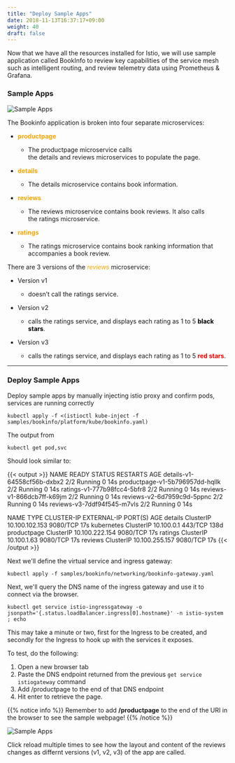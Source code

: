```yaml
---
title: "Deploy Sample Apps"
date: 2018-11-13T16:37:17+09:00
weight: 40
draft: false
---
```


Now that we have all the resources installed for Istio, we will use sample application called BookInfo to review key capabilities of the service mesh such as intelligent routing, and review telemetry data using Prometheus & Grafana.

### Sample Apps


![Sample Apps](/images/servicemesh-deploy1.png)

The Bookinfo application is broken into four separate microservices:

* <span style="color:orange">**productpage**</span>
  * The productpage microservice calls the details and reviews microservices to populate the page.

* <span style="color:orange">**details**</span>
  * The details microservice contains book information.

* <span style="color:orange">**reviews**</span>
  * The reviews microservice contains book reviews. It also calls the ratings microservice.

* <span style="color:orange">**ratings**</span>
  * The ratings microservice contains book ranking information that accompanies a book review.

There are 3 versions of the <span style="color:orange">*reviews*</span> microservice:

* Version v1
  * doesn’t call the ratings service.

* Version v2
  * calls the ratings service, and displays each rating as 1 to 5 <span style="color:black">**black stars**</span>.

* Version v3
  * calls the ratings service, and displays each rating as 1 to 5 <span style="color:red">**red stars**</span>.

---

### Deploy Sample Apps

Deploy sample apps by manually injecting istio proxy and confirm pods, services are running correctly

```
kubectl apply -f <(istioctl kube-inject -f samples/bookinfo/platform/kube/bookinfo.yaml)
```

The output from

```
kubectl get pod,svc
```

Should look similar to:

{{< output >}}
NAME                              READY     STATUS    RESTARTS   AGE
details-v1-64558cf56b-dxbx2       2/2       Running   0          14s
productpage-v1-5b796957dd-hqllk   2/2       Running   0          14s
ratings-v1-777b98fcc4-5bfr8       2/2       Running   0          14s
reviews-v1-866dcb7ff-k69jm        2/2       Running   0          14s
reviews-v2-6d7959c9d-5ppnc        2/2       Running   0          14s
reviews-v3-7ddf94f545-m7vls       2/2       Running   0          14s

NAME          TYPE        CLUSTER-IP       EXTERNAL-IP   PORT(S)    AGE
details       ClusterIP   10.100.102.153   <none>        9080/TCP   17s
kubernetes    ClusterIP   10.100.0.1       <none>        443/TCP    138d
productpage   ClusterIP   10.100.222.154   <none>        9080/TCP   17s
ratings       ClusterIP   10.100.1.63      <none>        9080/TCP   17s
reviews       ClusterIP   10.100.255.157   <none>        9080/TCP   17s
{{< /output >}}

Next we'll define the virtual service and ingress gateway:

```
kubectl apply -f samples/bookinfo/networking/bookinfo-gateway.yaml
```

Next, we'll query the DNS name of the ingress gateway and use it to connect via the browser.

```
kubectl get service istio-ingressgateway -o jsonpath='{.status.loadBalancer.ingress[0].hostname}' -n istio-system ; echo
```

This may take a minute or two, first for the Ingress to be created, and secondly for the Ingress to hook up with the services it exposes.

To test, do the following:

1. Open a new browser tab
2. Paste the DNS endpoint returned from the previous ```get service istiogateway``` command
3. Add /productpage to the end of that DNS endpoint
4. Hit enter to retrieve the page.

{{% notice info %}}
Remember to add **/productpage** to the end of the URI in the browser to see the sample webpage!
{{% /notice %}}

![Sample Apps](/images/servicemesh-deploy2.png)

Click reload multiple times to see how the layout and content of the reviews changes as differnt versions (v1, v2, v3) of the app are called.
